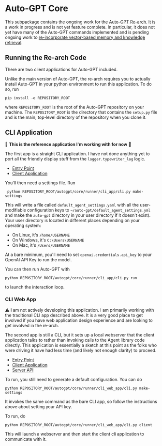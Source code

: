 # Auto-GPT Core

This subpackage contains the ongoing work for the 
[Auto-GPT Re-arch](https://github.com/Significant-Gravitas/Auto-GPT/issues/4770). It is 
a work in progress and is not yet feature complete.  In particular, it does not yet
have many of the Auto-GPT commands implemented and is pending ongoing work to 
[re-incorporate vector-based memory and knowledge retrieval](https://github.com/Significant-Gravitas/Auto-GPT/issues/3536).


## Running the Re-arch Code

There are two client applications for Auto-GPT included. 

Unlike the main version of Auto-GPT, the re-arch requires you to actually install Auto-GPT in your python 
environment to run this application.  To do so, run

```
pip install -e REPOSITORY_ROOT
```

where `REPOSITORY_ROOT` is the root of the Auto-GPT repository on your machine. The `REPOSITORY_ROOT` 
is the directory that contains the `setup.py` file and is the main, top-level directory of the repository 
when you clone it.

## CLI Application

:star2: **This is the reference application I'm working with for now** :star2: 

The first app is a straight CLI application.  I have not done anything yet to port all the friendly display stuff from the `logger.typewriter_log` logic.  

- [Entry Point](https://github.com/Significant-Gravitas/Auto-GPT/blob/master/autogpt/core/runner/cli_app/cli.py)
- [Client Application](https://github.com/Significant-Gravitas/Auto-GPT/blob/master/autogpt/core/runner/cli_app/main.py)

You'll then need a settings file.  Run

```
 python REPOSITORY_ROOT/autogpt/core/runner/cli_app/cli.py make-settings
 ```

This will write a file called `default_agent_settings.yaml` with all the user-modifiable 
configuration keys to `~/auto-gpt/default_agent_settings.yml` and make the `auto-gpt` directory 
in your user directory if it doesn't exist). Your user directory is located in different places 
depending on your operating system:

- On Linux, it's `/home/USERNAME`
- On Windows, it's `C:\Users\USERNAME`
- On Mac, it's `/Users/USERNAME`

At a bare minimum, you'll need to set `openai.credentials.api_key` to your OpenAI API Key to run 
the model.

You can then run Auto-GPT with 

```
python REPOSITORY_ROOT/autogpt/core/runner/cli_app/cli.py run
```

to launch the interaction loop.

### CLI Web App

:warning: I am not actively developing this application.  I am primarily working with the traditional CLI app
described above.  It is a very good place to get involved if you have web application design experience and are 
looking to get involved in the re-arch.

The second app is still a CLI, but it sets up a local webserver that the client application talks to
rather than invoking calls to the Agent library code directly.  This application is essentially a sketch 
at this point as the folks who were driving it have had less time (and likely not enough clarity) to proceed.

- [Entry Point](https://github.com/Significant-Gravitas/Auto-GPT/blob/master/autogpt/core/runner/cli_web_app/cli.py)
- [Client Application](https://github.com/Significant-Gravitas/Auto-GPT/blob/master/autogpt/core/runner/cli_web_app/client/client.py)
- [Server API](https://github.com/Significant-Gravitas/Auto-GPT/blob/master/autogpt/core/runner/cli_web_app/server/api.py)

To run, you still need to generate a default configuration.  You can do 

```
python REPOSITORY_ROOT/autogpt/core/runner/cli_web_app/cli.py make-settings
```

It invokes the same command as the bare CLI app, so follow the instructions above about setting your API key.

To run, do 

```
python REPOSITORY_ROOT/autogpt/core/runner/cli_web_app/cli.py client
```

This will launch a webserver and then start the client cli application to communicate with it.
